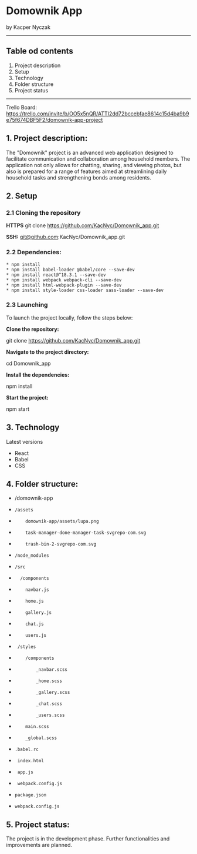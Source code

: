 # Domownik App
by Kacper Nyczak
______________________________________________________________________________

## Table od contents
1. Project description
2. Setup
3. Technology
4. Folder structure
5. Project status
______________________________________________________________________________

Trello Board: https://trello.com/invite/b/OO5x5nQR/ATTI2dd72bccebfae8614c15d4ba9b9e75f674DBF5F2/domownik-app-project

## 1. Project description:
The "Domownik" project is an advanced web application designed to facilitate communication and collaboration among household members. The application not only allows for chatting, sharing, and viewing photos, but also is prepared for a range of features aimed at streamlining daily household tasks and strengthening bonds among residents.

## 2. Setup

### 2.1 Cloning the repository
**HTTPS**
git clone https://github.com/KacNyc/Domownik_app.git

**SSH:**
git@github.com:KacNyc/Domownik_app.git

### 2.2 Dependencies:
    * npm install
    * npm install babel-loader @babel/core --save-dev
    * npm install react@^18.3.1 --save-dev
    * npm install webpack webpack-cli --save-dev
    * npm install html-webpack-plugin --save-dev
    * npm install style-loader css-loader sass-loader --save-dev

### 2.3 Launching
To launch the project locally, follow the steps below:


**Clone the repository:**

git clone https://github.com/KacNyc/Domownik_app.git

**Navigate to the project directory:**

cd Domownik_app

**Install the dependencies:**

npm install

**Start the project:**

npm start

## 3. Technology
Latest versions
* React
* Babel
* CSS

## 4. Folder structure:

* /domownik-app
*     /assets
*         domownik-app/assets/lupa.png
*         task-manager-done-manager-task-svgrepo-com.svg
*         trash-bin-2-svgrepo-com.svg
*     /node_modules
*     /src
*       /components
*         navbar.js
*         home.js
*         gallery.js
*         chat.js
*         users.js
*      /styles
*         /components
*             _navbar.scss
*             _home.scss
*             _gallery.scss
*             _chat.scss
*             _users.scss
*         main.scss
*         _global.scss
*     .babel.rc
*      index.html
*      app.js
*      webpack.config.js
*     package.json
*     webpack.config.js

## 5. Project status:
The project is in the development phase. Further functionalities and improvements are planned.